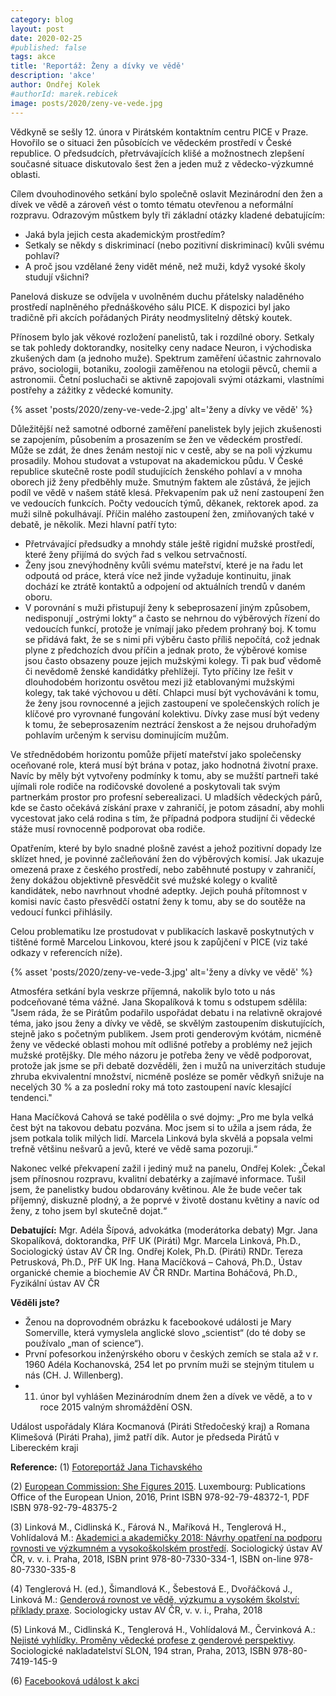 ```yaml
---
category: blog
layout: post
date: 2020-02-25
#published: false
tags: akce
title: 'Reportáž: Ženy a dívky ve vědě'
description: 'akce'
author: Ondřej Kolek
#authorId: marek.rebicek
image: posts/2020/zeny-ve-vede.jpg
---
```


Vědkyně se sešly 12. února v Pirátském kontaktním centru PICE v Praze. Hovořilo se o situaci žen působících ve vědeckém prostředí v České republice. O předsudcích, přetrvávajících klišé a možnostnech zlepšení současné situace diskutovalo šest žen a jeden muž z vědecko-výzkumné oblasti.

Cílem dvouhodinového setkání bylo společně oslavit Mezinárodní den žen a dívek ve vědě a zároveň vést o tomto tématu otevřenou a neformální rozpravu. Odrazovým můstkem byly tři základní otázky kladené debatujícím: 
* Jaká byla jejich cesta akademickým prostředím? 
* Setkaly se někdy s diskriminací (nebo pozitivní diskriminací) kvůli svému pohlaví? 
* A proč jsou vzdělané ženy vidět méně, než muži, když vysoké školy studují všichni?

Panelová diskuze se odvíjela v uvolněném duchu přátelsky naladěného prostředí naplněného přednáškového sálu PICE.  K dispozici byl jako tradičně  při akcích pořádaných Piráty neodmyslitelný dětský koutek.

Přínosem bylo jak věkové rozložení panelistů, tak i rozdílné obory. Setkaly se tak pohledy doktorandky, nositelky ceny nadace Neuron, i východiska zkušených dam (a jednoho muže). Spektrum zaměření účastnic zahrnovalo právo, sociologii, botaniku, zoologii zaměřenou na etologii pěvců, chemii a astronomii. Četní posluchači se aktivně zapojovali svými otázkami, vlastními postřehy a zážitky z vědecké komunity.

{% asset 'posts/2020/zeny-ve-vede-2.jpg' alt='ženy a dívky ve vědě' %}

Důležitější než samotné odborné zaměření panelistek byly jejich zkušenosti se zapojením, působením a prosazením se žen ve vědeckém prostředí. Může se zdát, že dnes ženám nestojí nic v cestě, aby se na poli výzkumu prosadily. Mohou studovat a vstupovat na akademickou půdu. V České republice skutečně roste podíl studujících ženského pohlaví a v mnoha oborech již ženy předběhly muže. Smutným faktem ale zůstává, že jejich podíl ve vědě v našem státě klesá. Překvapením pak už není zastoupení žen ve vedoucích funkcích. Počty vedoucích týmů, děkanek, rektorek apod. za muži silně pokulhávají. Příčin malého zastoupení žen, zmiňovaných také v debatě, je několik. Mezi hlavní patří tyto:

* Přetrvávající předsudky a mnohdy stále ještě rigidní mužské prostředí, které ženy přijímá do svých řad s velkou setrvačností.
* Ženy jsou znevýhodněny kvůli svému mateřství, které je na řadu let odpoutá od práce, která více než jinde vyžaduje kontinuitu, jinak dochází ke ztrátě kontaktů a odpojení od aktuálních trendů v daném oboru.
* V porovnání s muži přistupují ženy k sebeprosazení jiným způsobem, nedisponují „ostrými lokty“ a často se nehrnou do výběrových řízení do vedoucích funkcí, protože je vnímají jako předem prohraný boj. K tomu se přidává fakt, že se s nimi při výběru často příliš nepočítá, což jednak plyne z předchozích dvou příčin a jednak proto, že výběrové komise jsou často obsazeny pouze jejich mužskými kolegy. Ti pak buď vědomě či nevědomě ženské kandidátky přehlížejí.
Tyto příčiny lze řešit v dlouhodobém horizontu osvětou mezi již etablovanými mužskými kolegy, tak také výchovou u dětí. Chlapci musí být vychováváni k tomu, že ženy jsou rovnocenné a jejich zastoupení ve společenských rolích je klíčové pro vyrovnané fungování kolektivu. Dívky zase musí být vedeny k tomu, že sebeprosazením neztrácí ženskost a že nejsou druhořadým pohlavím určeným k servisu dominujícím mužům.

Ve střednědobém horizontu pomůže přijetí mateřství jako společensky oceňované role, která musí být brána v potaz, jako hodnotná životní praxe. Navíc by měly být vytvořeny podmínky k tomu, aby se mužští partneři také ujímali role rodiče na rodičovské dovolené a poskytovali tak svým partnerkám prostor pro profesní seberealizaci. U mladších vědeckých párů, kde se často očekává získání praxe v zahraničí, je potom zásadní, aby mohli vycestovat jako celá rodina s tím, že případná podpora studijní či vědecké stáže musí rovnocenně podporovat oba rodiče.

Opatřením, které by bylo snadné plošně zavést a jehož pozitivní dopady lze sklízet hned, je povinné začleňování žen do výběrových komisí. Jak ukazuje omezená praxe z českého prostředí, nebo zaběhnuté postupy v zahraničí, ženy dokážou objektivně přesvědčit své mužské kolegy o kvalitě kandidátek, nebo navrhnout vhodné adeptky. Jejich pouhá přítomnost v komisi navíc často přesvědčí ostatní ženy k tomu, aby se do soutěže na vedoucí funkci přihlásily.

Celou problematiku lze prostudovat v publikacích laskavě poskytnutých v tištěné formě Marcelou Linkovou, které jsou k zapůjčení v PICE (viz také odkazy v referencích níže).

{% asset 'posts/2020/zeny-ve-vede-3.jpg' alt='ženy a dívky ve vědě' %}

Atmosféra setkání byla veskrze příjemná, nakolik bylo toto u nás podceňované téma vážné. Jana Skopalíková k tomu s odstupem sdělila: "Jsem ráda, že se Pirátům podařilo uspořádat debatu i na relativně okrajové téma, jako jsou ženy a dívky ve vědě, se skvělým zastoupením diskutujících, stejně jako s početným publikem. Jsem proti genderovým kvótám, nicméně ženy ve vědecké oblasti mohou mít odlišné potřeby a problémy než jejich mužské protějšky. Dle mého názoru je potřeba ženy ve vědě podporovat, protože jak jsme se při debatě dozvěděli, žen i mužů na univerzitách studuje zhruba ekvivalentní množství, nicméně posléze se poměr vědkyň snižuje na necelých 30 % a za poslední roky má toto zastoupení navíc klesající tendenci."

Hana Macíčková Cahová se také podělila o své dojmy: „Pro me byla velká čest být na takovou debatu pozvána. Moc jsem si to užila a jsem ráda, že jsem potkala tolik milých lidí. Marcela Linková byla skvělá a popsala velmi trefně většinu nešvarů a jevů, které ve vědě sama pozoruji.“ 

Nakonec velké překvapení zažil i jediný muž na panelu, Ondřej Kolek: „Čekal jsem přínosnou rozpravu, kvalitní debatérky a zajímavé informace. Tušil jsem, že panelistky budou obdarovány květinou. Ale že bude večer tak příjemný, diskuzně plodný, a že poprvé v životě dostanu květiny a navíc od ženy, z toho jsem byl skutečně dojat.“

**Debatující:**
Mgr. Adéla Šípová, advokátka (moderátorka debaty)
Mgr. Jana Skopalíková, doktorandka, PřF UK (Piráti)
Mgr. Marcela Linková, Ph.D., Sociologický ústav AV ČR
Ing. Ondřej Kolek, Ph.D. (Piráti)
RNDr. Tereza Petrusková, Ph.D., PřF UK
Ing. Hana Macíčková – Cahová, Ph.D., Ústav organické chemie a biochemie AV ČR
RNDr. Martina Boháčová, Ph.D., Fyzikální ústav AV ČR

**Věděli jste?**
* Ženou na doprovodném obrázku k facebookové události je Mary Somerville, která vymyslela anglické slovo „scientist“ (do té doby se používalo „man of science“).
* První pofesorkou inženýrského oboru v českých zemích se stala až v r. 1960 Adéla Kochanovská, 254 let po prvním muži se stejným titulem u nás (CH. J. Willenberg).
* 11. únor byl vyhlášen Mezinárodním dnem žen a dívek ve vědě, a to v roce 2015 valným shromáždění OSN.

Událost uspořádaly Klára Kocmanová (Piráti Středočeský kraj) a Romana Klimešová (Piráti Praha), jimž patří dík.
Autor je předseda Pirátů v Libereckém kraji

**Reference:**
(1) [Fotoreportáž Jana Tichavského](https://www.flickr.com/photos/piratipraha3/albums/72157713110288536?fbclid=IwAR1Sqp4KIMwkRJGfP-aX6YLZbdRhyV7hpo2Dnl4ukPtsA83g6Ebk5GKxm-I)

(2) [European Commission: She Figures 2015](https://ec.europa.eu/research/swafs/pdf/pub_gender_equality/she_figures_2015-final.pdf). Luxembourg: Publications Office of the European Union, 2016, Print ISBN 978-92-79-48372-1, PDF ISBN 978-92-79-48375-2

(3) Linková M., Cidlinská K., Fárová N., Maříková H., Tenglerová H., Vohlídalová M.: [Akademici a akademičky 2018: Návrhy opatření na podporu rovnosti ve výzkumném a vysokoškolském prostředí](https://www.soc.cas.cz/sites/default/files/publikace/akademici_a_akademicky_2018-navrhy_opatreni_na_podporu_rovnosti_ve_vyzkumnem_a-vysokoskolskem_prostredi.pdf). Sociologický ústav AV ČR, v. v. i. Praha, 2018, ISBN print 978-80-7330-334-1, ISBN on-line 978-80-7330-335-8

(4) Tenglerová H. (ed.), Šimandlová K., Šebestová E., Dvořáčková J., Linková M.: [Genderová rovnost ve vědě, výzkumu a vysokém školství: příklady praxe](https://www.soc.cas.cz/sites/default/files/soubory/genderova_rovnost_ve_vede_vyzkumu_a_vysokem_skolstvi_-_priklady_praxe.pdf). Sociologicky ustav AV ČR, v. v. i., Praha, 2018 

(5) Linková M., Cidlinská K., Tenglerová H., Vohlídalová M., Červinková A.: [Nejisté vyhlídky. Proměny vědecké profese z genderové perspektivy](https://www.soc.cas.cz/publikace/nejiste-vyhlidky-promeny-vedecke-profese-z-genderove-perspektivy). Sociologické nakladatelství SLON,  194 stran, Praha, 2013, ISBN 978-80-7419-145-9

(6) [Facebooková událost k akci](https://www.facebook.com/events/1520900471398238/)


